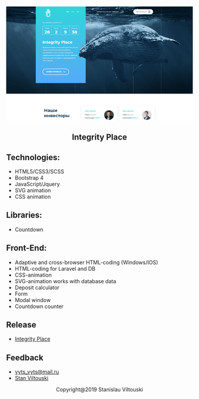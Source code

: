 <p align="center"><img src="https://github.com/StanViltouski/HTML-coding/blob/master/iplace/img/screenshot.png?raw=true"></p>

<h2 align="center"> Integrity Place </h2>


## Technologies:

- HTML5/CSS3/SCSS
- Bootstrap 4
- JavaScript/Jquery
- SVG animation
- CSS animation


## Libraries:

- Countdown


## Front-End:

- Adaptive and cross-browser HTML-coding (Windows/IOS)
- HTML-coding for Laravel and DB
- CSS-animation
- SVG-animation works with database data
- Deposit calculator
- Form
- Modal window
- Countdown counter


## Release

- [Integrity Place](http://integrity.place)


## Feedback

- [vyts_vyts@mail.ru](mailto:vyts_vyts@mail.ru)
- [Stan Viltouski](https://vk.com/stanviltouski)


<p align="center">Copyright@2019 Stanislau Viltouski</p>
